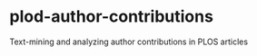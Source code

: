 plod-author-contributions
=========================

Text-mining and analyzing author contributions in PLOS articles
